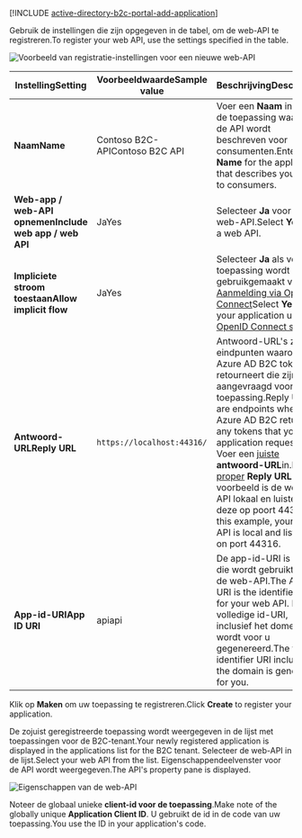[!INCLUDE [active-directory-b2c-portal-add-application](active-directory-b2c-portal-add-application.md)]

<span data-ttu-id="e51b6-101">Gebruik de instellingen die zijn opgegeven in de tabel, om de web-API te registreren.</span><span class="sxs-lookup"><span data-stu-id="e51b6-101">To register your web API, use the settings specified in the table.</span></span>

![Voorbeeld van registratie-instellingen voor een nieuwe web-API](./media/active-directory-b2c-register-web-api/b2c-new-web-api-settings.png)

| <span data-ttu-id="e51b6-103">Instelling</span><span class="sxs-lookup"><span data-stu-id="e51b6-103">Setting</span></span>      | <span data-ttu-id="e51b6-104">Voorbeeldwaarde</span><span class="sxs-lookup"><span data-stu-id="e51b6-104">Sample value</span></span>  | <span data-ttu-id="e51b6-105">Beschrijving</span><span class="sxs-lookup"><span data-stu-id="e51b6-105">Description</span></span>                                        |
| ------------ | ------- | -------------------------------------------------- |
| <span data-ttu-id="e51b6-106">**Naam**</span><span class="sxs-lookup"><span data-stu-id="e51b6-106">**Name**</span></span> | <span data-ttu-id="e51b6-107">Contoso B2C-API</span><span class="sxs-lookup"><span data-stu-id="e51b6-107">Contoso B2C API</span></span> | <span data-ttu-id="e51b6-108">Voer een **Naam** in voor de toepassing waarmee de API wordt beschreven voor consumenten.</span><span class="sxs-lookup"><span data-stu-id="e51b6-108">Enter a **Name** for the application that describes your API to consumers.</span></span> | 
| <span data-ttu-id="e51b6-109">**Web-app / web-API opnemen**</span><span class="sxs-lookup"><span data-stu-id="e51b6-109">**Include web app / web API**</span></span> | <span data-ttu-id="e51b6-110">Ja</span><span class="sxs-lookup"><span data-stu-id="e51b6-110">Yes</span></span> | <span data-ttu-id="e51b6-111">Selecteer **Ja** voor een web-API.</span><span class="sxs-lookup"><span data-stu-id="e51b6-111">Select **Yes** for a web API.</span></span> |
| <span data-ttu-id="e51b6-112">**Impliciete stroom toestaan**</span><span class="sxs-lookup"><span data-stu-id="e51b6-112">**Allow implicit flow**</span></span> | <span data-ttu-id="e51b6-113">Ja</span><span class="sxs-lookup"><span data-stu-id="e51b6-113">Yes</span></span> | <span data-ttu-id="e51b6-114">Selecteer **Ja** als voor de toepassing wordt gebruikgemaakt van [Aanmelding via OpenID Connect](../articles/active-directory-b2c/active-directory-b2c-reference-oidc.md)</span><span class="sxs-lookup"><span data-stu-id="e51b6-114">Select **Yes** if your application uses [OpenID Connect sign-in](../articles/active-directory-b2c/active-directory-b2c-reference-oidc.md)</span></span> |
| <span data-ttu-id="e51b6-115">**Antwoord-URL**</span><span class="sxs-lookup"><span data-stu-id="e51b6-115">**Reply URL**</span></span> | `https://localhost:44316/` | <span data-ttu-id="e51b6-116">Antwoord-URL's zijn eindpunten waarop Azure AD B2C tokens retourneert die zijn aangevraagd voor de toepassing.</span><span class="sxs-lookup"><span data-stu-id="e51b6-116">Reply URLs are endpoints where Azure AD B2C returns any tokens that your application requests.</span></span> <span data-ttu-id="e51b6-117">Voer een [juiste](../articles/active-directory-b2c/active-directory-b2c-app-registration.md#choosing-a-web-app-or-api-reply-url) **antwoord-URL**in.</span><span class="sxs-lookup"><span data-stu-id="e51b6-117">Enter [a proper](../articles/active-directory-b2c/active-directory-b2c-app-registration.md#choosing-a-web-app-or-api-reply-url) **Reply URL**.</span></span> <span data-ttu-id="e51b6-118">In dit voorbeeld is de web-API lokaal en luistert deze op poort 44316.</span><span class="sxs-lookup"><span data-stu-id="e51b6-118">In this example, your web API is local and listening on port 44316.</span></span> |
| <span data-ttu-id="e51b6-119">**App-id-URI**</span><span class="sxs-lookup"><span data-stu-id="e51b6-119">**App ID URI**</span></span> | <span data-ttu-id="e51b6-120">api</span><span class="sxs-lookup"><span data-stu-id="e51b6-120">api</span></span> | <span data-ttu-id="e51b6-121">De app-id-URI is de id die wordt gebruikt voor de web-API.</span><span class="sxs-lookup"><span data-stu-id="e51b6-121">The App ID URI is the identifier used for your web API.</span></span> <span data-ttu-id="e51b6-122">De volledige id-URI, inclusief het domein, wordt voor u gegenereerd.</span><span class="sxs-lookup"><span data-stu-id="e51b6-122">The full identifier URI including the domain is generated for you.</span></span> |

<span data-ttu-id="e51b6-123">Klik op **Maken** om uw toepassing te registreren.</span><span class="sxs-lookup"><span data-stu-id="e51b6-123">Click **Create** to register your application.</span></span>

<span data-ttu-id="e51b6-124">De zojuist geregistreerde toepassing wordt weergegeven in de lijst met toepassingen voor de B2C-tenant.</span><span class="sxs-lookup"><span data-stu-id="e51b6-124">Your newly registered application is displayed in the applications list for the B2C tenant.</span></span> <span data-ttu-id="e51b6-125">Selecteer de web-API in de lijst.</span><span class="sxs-lookup"><span data-stu-id="e51b6-125">Select your web API from the list.</span></span> <span data-ttu-id="e51b6-126">Eigenschappendeelvenster voor de API wordt weergegeven.</span><span class="sxs-lookup"><span data-stu-id="e51b6-126">The API's property pane is displayed.</span></span>

![Eigenschappen van de web-API](./media/active-directory-b2c-register-web-api/b2c-web-api-properties.png)

<span data-ttu-id="e51b6-128">Noteer de globaal unieke **client-id voor de toepassing**.</span><span class="sxs-lookup"><span data-stu-id="e51b6-128">Make note of the globally unique **Application Client ID**.</span></span> <span data-ttu-id="e51b6-129">U gebruikt de id in de code van uw toepassing.</span><span class="sxs-lookup"><span data-stu-id="e51b6-129">You use the ID in your application's code.</span></span>